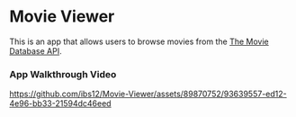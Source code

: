 # Movie Viewer

This is an app that allows users to browse movies from the [The Movie Database API](http://docs.themoviedb.apiary.io/#).

### App Walkthrough Video

https://github.com/ibs12/Movie-Viewer/assets/89870752/93639557-ed12-4e96-bb33-21594dc46eed

